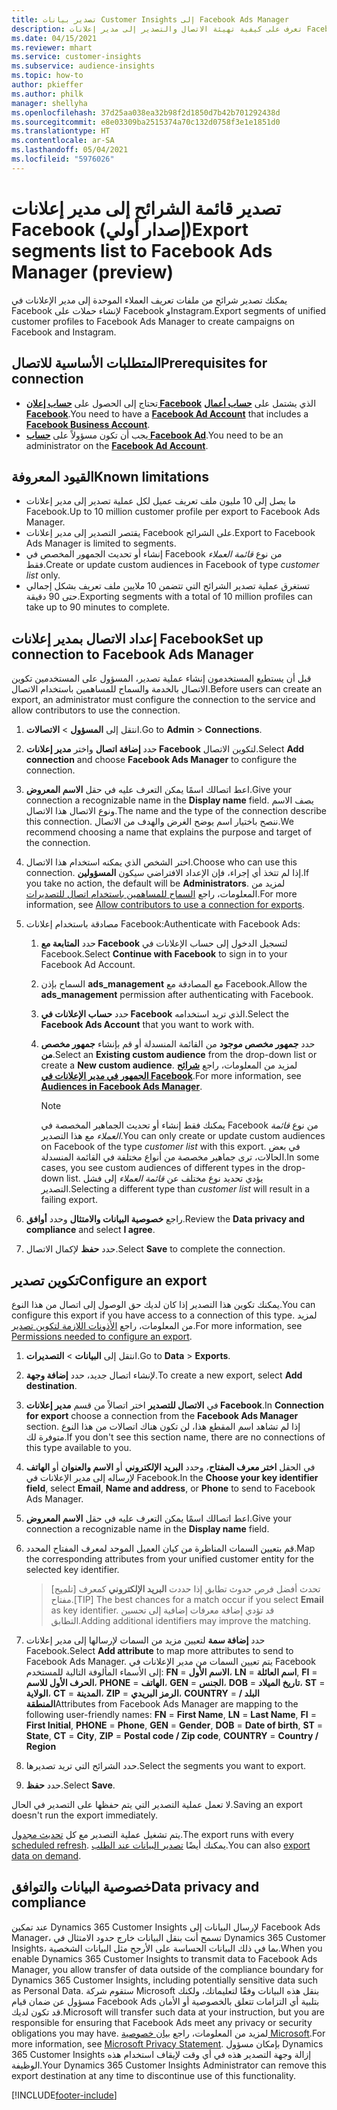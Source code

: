 ```yaml
---
title: تصدير بيانات Customer Insights إلى Facebook Ads Manager
description: تعرف على كيفية تهيئة الاتصال والتصدير إلى مدير إعلانات Facebook.
ms.date: 04/15/2021
ms.reviewer: mhart
ms.service: customer-insights
ms.subservice: audience-insights
ms.topic: how-to
author: pkieffer
ms.author: philk
manager: shellyha
ms.openlocfilehash: 37d25aa038ea32b98f2d1850d7b42b701292438d
ms.sourcegitcommit: e8e03309ba2515374a70c132d0758f3e1e1851d0
ms.translationtype: HT
ms.contentlocale: ar-SA
ms.lasthandoff: 05/04/2021
ms.locfileid: "5976026"
---
```

# <a name="export-segments-list-to-facebook-ads-manager-preview"></a><span data-ttu-id="ac460-103">تصدير قائمة الشرائح إلى مدير إعلانات Facebook (إصدار أولي)</span><span class="sxs-lookup"><span data-stu-id="ac460-103">Export segments list to Facebook Ads Manager (preview)</span></span>

<span data-ttu-id="ac460-104">يمكنك تصدير شرائح من ملفات تعريف العملاء الموحدة إلى مدير الإعلانات في Facebook لإنشاء حملات على Facebook وInstagram.</span><span class="sxs-lookup"><span data-stu-id="ac460-104">Export segments of unified customer profiles to Facebook Ads Manager to create campaigns on Facebook and Instagram.</span></span>

## <a name="prerequisites-for-connection"></a><span data-ttu-id="ac460-105">المتطلبات الأساسية للاتصال</span><span class="sxs-lookup"><span data-stu-id="ac460-105">Prerequisites for connection</span></span>

- <span data-ttu-id="ac460-106">تحتاج إلى الحصول على [**حساب إعلان Facebook**](https://www.facebook.com/business/learn/lessons/step-by-step-ads-manager-account) الذي يشتمل على [**حساب أعمال Facebook**](https://business.facebook.com/).</span><span class="sxs-lookup"><span data-stu-id="ac460-106">You need to have a [**Facebook Ad Account**](https://www.facebook.com/business/learn/lessons/step-by-step-ads-manager-account) that includes a [**Facebook Business Account**](https://business.facebook.com/).</span></span>
- <span data-ttu-id="ac460-107">يجب أن تكون مسؤولاً على [**حساب Facebook Ad**](https://www.facebook.com/business/learn/lessons/step-by-step-ads-manager-account).</span><span class="sxs-lookup"><span data-stu-id="ac460-107">You need to be an administrator on the [**Facebook Ad Account**](https://www.facebook.com/business/learn/lessons/step-by-step-ads-manager-account).</span></span>

## <a name="known-limitations"></a><span data-ttu-id="ac460-108">القيود المعروفة</span><span class="sxs-lookup"><span data-stu-id="ac460-108">Known limitations</span></span>

- <span data-ttu-id="ac460-109">ما يصل إلى 10 مليون ملف تعريف عميل لكل عملية تصدير إلى مدير إعلانات Facebook.</span><span class="sxs-lookup"><span data-stu-id="ac460-109">Up to 10 million customer profile per export to Facebook Ads Manager.</span></span>
- <span data-ttu-id="ac460-110">يقتصر التصدير إلى مدير إعلانات Facebook على الشرائح.</span><span class="sxs-lookup"><span data-stu-id="ac460-110">Export to Facebook Ads Manager is limited to segments.</span></span>
- <span data-ttu-id="ac460-111">إنشاء أو تحديث الجمهور المخصص في Facebook من نوع *قائمة العملاء* فقط.</span><span class="sxs-lookup"><span data-stu-id="ac460-111">Create or update custom audiences in Facebook of type *customer list* only.</span></span>
- <span data-ttu-id="ac460-112">تستغرق عملية تصدير الشرائح التي تتضمن 10 ملايين ملف تعريف بشكل إجمالي حتى 90 دقيقة.</span><span class="sxs-lookup"><span data-stu-id="ac460-112">Exporting segments with a total of 10 million profiles can take up to 90 minutes to complete.</span></span>

## <a name="set-up-connection-to-facebook-ads-manager"></a><span data-ttu-id="ac460-113">إعداد الاتصال بمدير إعلانات Facebook</span><span class="sxs-lookup"><span data-stu-id="ac460-113">Set up connection to Facebook Ads Manager</span></span>

<span data-ttu-id="ac460-114">قبل أن يستطيع المستخدمون إنشاء عملية تصدير، المسؤول على المستخدمين تكوين الاتصال بالخدمة والسماح للمساهمين باستخدام الاتصال.</span><span class="sxs-lookup"><span data-stu-id="ac460-114">Before users can create an export, an administrator must configure the connection to the service and allow contributors to use the connection.</span></span>

1. <span data-ttu-id="ac460-115">انتقل إلى **المسؤول** > **الاتصالات**.</span><span class="sxs-lookup"><span data-stu-id="ac460-115">Go to **Admin** > **Connections**.</span></span>

1. <span data-ttu-id="ac460-116">حدد **إضافة اتصال** واختر **مدير إعلانات Facebook** لتكوين الاتصال.</span><span class="sxs-lookup"><span data-stu-id="ac460-116">Select **Add connection** and choose **Facebook Ads Manager** to configure the connection.</span></span>

1. <span data-ttu-id="ac460-117">اعط اتصالك اسمًا يمكن التعرف عليه في حقل **الاسم المعروض**.</span><span class="sxs-lookup"><span data-stu-id="ac460-117">Give your connection a recognizable name in the **Display name** field.</span></span> <span data-ttu-id="ac460-118">يصف الاسم ونوع الاتصال هذا الاتصال.</span><span class="sxs-lookup"><span data-stu-id="ac460-118">The name and the type of the connection describe this connection.</span></span> <span data-ttu-id="ac460-119">ننصح باختيار اسم يوضح الغرض والهدف من الاتصال.</span><span class="sxs-lookup"><span data-stu-id="ac460-119">We recommend choosing a name that explains the purpose and target of the connection.</span></span>

1. <span data-ttu-id="ac460-120">اختر الشخص الذي يمكنه استخدام هذا الاتصال.</span><span class="sxs-lookup"><span data-stu-id="ac460-120">Choose who can use this connection.</span></span> <span data-ttu-id="ac460-121">إذا لم تتخذ أي إجراء، فإن الإعداد الافتراضي سيكون **المسؤولين**.</span><span class="sxs-lookup"><span data-stu-id="ac460-121">If you take no action, the default will be **Administrators**.</span></span> <span data-ttu-id="ac460-122">لمزيد من المعلومات، راجع [السماح للمساهمين باستخدام اتصال للتصديرات](connections.md#allow-contributors-to-use-a-connection-for-exports).</span><span class="sxs-lookup"><span data-stu-id="ac460-122">For more information, see [Allow contributors to use a connection for exports](connections.md#allow-contributors-to-use-a-connection-for-exports).</span></span>

1. <span data-ttu-id="ac460-123">مصادقة باستخدام إعلانات Facebook:</span><span class="sxs-lookup"><span data-stu-id="ac460-123">Authenticate with Facebook Ads:</span></span> 

   1. <span data-ttu-id="ac460-124">حدد **المتابعة مع Facebook** لتسجيل الدخول إلى حساب الإعلانات في Facebook.</span><span class="sxs-lookup"><span data-stu-id="ac460-124">Select **Continue with Facebook** to sign in to your Facebook Ad Account.</span></span>

   1. <span data-ttu-id="ac460-125">السماح بإذن **ads_management** مع المصادقة مع Facebook.</span><span class="sxs-lookup"><span data-stu-id="ac460-125">Allow the **ads_management** permission after authenticating with Facebook.</span></span>

   1. <span data-ttu-id="ac460-126">حدد **حساب الإعلانات في Facebook** الذي تريد استخدامه.</span><span class="sxs-lookup"><span data-stu-id="ac460-126">Select the **Facebook Ads Account** that you want to work with.</span></span>

   1. <span data-ttu-id="ac460-127">حدد **جمهور مخصص موجود** من القائمة المنسدلة أو قم بإنشاء **جمهور مخصص من**.</span><span class="sxs-lookup"><span data-stu-id="ac460-127">Select an **Existing custom audience** from the drop-down list or create a **New custom audience**.</span></span> <span data-ttu-id="ac460-128">لمزيد من المعلومات، راجع [**شرائح الجمهور في مدير الإعلانات في Facebook**](https://www.facebook.com/business/help/744354708981227?id=2469097953376494).</span><span class="sxs-lookup"><span data-stu-id="ac460-128">For more information, see [**Audiences in Facebook Ads Manager**](https://www.facebook.com/business/help/744354708981227?id=2469097953376494).</span></span>
      > [!NOTE]
      > <span data-ttu-id="ac460-129">يمكنك فقط إنشاء أو تحديث الجماهير المخصصة في Facebook من نوع *قائمة العملاء* مع هذا التصدير.</span><span class="sxs-lookup"><span data-stu-id="ac460-129">You can only create or update custom audiences on Facebook of the type *customer list* with this export.</span></span> <span data-ttu-id="ac460-130">في بعض الحالات، ترى جماهير مخصصة من أنواع مختلفة في القائمة المنسدلة.</span><span class="sxs-lookup"><span data-stu-id="ac460-130">In some cases, you see custom audiences of different types in the drop-down list.</span></span> <span data-ttu-id="ac460-131">يؤدي تحديد نوع مختلف عن *قائمة العملاء* إلى فشل التصدير.</span><span class="sxs-lookup"><span data-stu-id="ac460-131">Selecting a different type than *customer list* will result in a failing export.</span></span> 

1. <span data-ttu-id="ac460-132">راجع **خصوصية البيانات والامتثال** وحدد **أوافق**.</span><span class="sxs-lookup"><span data-stu-id="ac460-132">Review the **Data privacy and compliance** and select **I agree**.</span></span>

1. <span data-ttu-id="ac460-133">حدد **حفظ** لإكمال الاتصال.</span><span class="sxs-lookup"><span data-stu-id="ac460-133">Select **Save** to complete the connection.</span></span>

## <a name="configure-an-export"></a><span data-ttu-id="ac460-134">تكوين تصدير</span><span class="sxs-lookup"><span data-stu-id="ac460-134">Configure an export</span></span>

<span data-ttu-id="ac460-135">يمكنك تكوين هذا التصدير إذا كان لديك حق الوصول إلى اتصال من هذا النوع.</span><span class="sxs-lookup"><span data-stu-id="ac460-135">You can configure this export if you have access to a connection of this type.</span></span> <span data-ttu-id="ac460-136">لمزيد من المعلومات، راجع [الأذونات اللازمة لتكوين تصدير](export-destinations.md#set-up-a-new-export).</span><span class="sxs-lookup"><span data-stu-id="ac460-136">For more information, see [Permissions needed to configure an export](export-destinations.md#set-up-a-new-export).</span></span>

1. <span data-ttu-id="ac460-137">انتقل إلى **البيانات** > **التصديرات**.</span><span class="sxs-lookup"><span data-stu-id="ac460-137">Go to **Data** > **Exports**.</span></span>

1. <span data-ttu-id="ac460-138">لإنشاء اتصال جديد، حدد **إضافة وجهة**.</span><span class="sxs-lookup"><span data-stu-id="ac460-138">To create a new export, select **Add destination**.</span></span> 

1. <span data-ttu-id="ac460-139">في **الاتصال للتصدير** اختر اتصالاً من قسم **مدير إعلانات Facebook**.</span><span class="sxs-lookup"><span data-stu-id="ac460-139">In **Connection for export** choose a connection from the **Facebook Ads Manager** section.</span></span> <span data-ttu-id="ac460-140">إذا لم تشاهد اسم المقطع هذا، لن تكون هناك اتصالات من هذا النوع متوفرة لك.</span><span class="sxs-lookup"><span data-stu-id="ac460-140">If you don't see this section name, there are no connections of this type available to you.</span></span>

1. <span data-ttu-id="ac460-141">في الحقل **اختر معرف المفتاح**، وحدد **البريد الإلكتروني** أو **الاسم والعنوان** أو **الهاتف** لإرساله إلى مدير الإعلانات في Facebook.</span><span class="sxs-lookup"><span data-stu-id="ac460-141">In the **Choose your key identifier field**, select **Email**, **Name and address**, or **Phone** to send to Facebook Ads Manager.</span></span> 

1. <span data-ttu-id="ac460-142">اعط اتصالك اسمًا يمكن التعرف عليه في حقل **الاسم المعروض**.</span><span class="sxs-lookup"><span data-stu-id="ac460-142">Give your connection a recognizable name in the **Display name** field.</span></span>

1. <span data-ttu-id="ac460-143">قم بتعيين السمات المناظرة من كيان العميل الموحد لمعرف المفتاح المحدد.</span><span class="sxs-lookup"><span data-stu-id="ac460-143">Map the corresponding attributes from your unified customer entity for the selected key identifier.</span></span>
   > <span data-ttu-id="ac460-144">[تلميح] تحدث أفضل فرص حدوث تطابق إذا حددت **البريد الإلكتروني** كمعرف مفتاح.</span><span class="sxs-lookup"><span data-stu-id="ac460-144">[TIP] The best chances for a match occur if you select **Email** as key identifier.</span></span> <span data-ttu-id="ac460-145">قد تؤدي إضافة معرفات إضافية إلى تحسين التطابق.</span><span class="sxs-lookup"><span data-stu-id="ac460-145">Adding additional identifiers may improve the matching.</span></span>

1. <span data-ttu-id="ac460-146">حدد **إضافة سمة** لتعيين مزيد من السمات لإرسالها إلى مدير إعلانات Facebook.</span><span class="sxs-lookup"><span data-stu-id="ac460-146">Select **Add attribute** to map more attributes to send to Facebook Ads Manager.</span></span> <span data-ttu-id="ac460-147">يتم تعيين السمات من مدير الإعلانات في Facebook إلى الأسماء المألوفة التالية للمستخدم: **FN** = **الاسم الأول**، **LN** = **اسم العائلة**, **FI** = **الحرف الأول للاسم**، **PHONE** = **الهاتف**، **GEN** = **الجنس**، **DOB** = **تاريخ الميلاد**، **ST** = **الولاية**، **CT** = **المدينة**، **ZIP** = **الرمز البريدي**، **COUNTRY** = **البلد / المنطقة**</span><span class="sxs-lookup"><span data-stu-id="ac460-147">Attributes from Facebook Ads Manager are mapping to the following user-friendly names: **FN** = **First Name**, **LN** = **Last Name**, **FI** = **First Initial**, **PHONE** = **Phone**, **GEN** = **Gender**, **DOB** = **Date of birth**, **ST** = **State**, **CT** = **City**, **ZIP** = **Postal code / Zip code**, **COUNTRY** = **Country / Region**</span></span>

1. <span data-ttu-id="ac460-148">حدد الشرائح التي تريد تصديرها.</span><span class="sxs-lookup"><span data-stu-id="ac460-148">Select the segments you want to export.</span></span>

1. <span data-ttu-id="ac460-149">حدد **حفظ**.</span><span class="sxs-lookup"><span data-stu-id="ac460-149">Select **Save**.</span></span>

<span data-ttu-id="ac460-150">لا تعمل عملية التصدير التي يتم حفظها على التصدير في الحال.</span><span class="sxs-lookup"><span data-stu-id="ac460-150">Saving an export doesn't run the export immediately.</span></span>

<span data-ttu-id="ac460-151">يتم تشغيل عملية التصدير مع كل [تحديث مجدول](system.md#schedule-tab).</span><span class="sxs-lookup"><span data-stu-id="ac460-151">The export runs with every [scheduled refresh](system.md#schedule-tab).</span></span> <span data-ttu-id="ac460-152">يمكنك أيضًا [تصدير البيانات عند الطلب](export-destinations.md#run-exports-on-demand).</span><span class="sxs-lookup"><span data-stu-id="ac460-152">You can also [export data on demand](export-destinations.md#run-exports-on-demand).</span></span> 

## <a name="data-privacy-and-compliance"></a><span data-ttu-id="ac460-153">خصوصية البيانات والتوافق</span><span class="sxs-lookup"><span data-stu-id="ac460-153">Data privacy and compliance</span></span>

<span data-ttu-id="ac460-154">عند تمكين Dynamics 365 Customer Insights لإرسال البيانات إلى  Facebook Ads Manager، تسمح أنت بنقل البيانات خارج حدود الامتثال في Dynamics 365 Customer Insights، بما في ذلك البيانات الحساسة على الأرجح مثل البيانات الشخصية.</span><span class="sxs-lookup"><span data-stu-id="ac460-154">When you enable Dynamics 365 Customer Insights to transmit data to Facebook Ads Manager, you allow transfer of data outside of the compliance boundary for Dynamics 365 Customer Insights, including potentially sensitive data such as Personal Data.</span></span> <span data-ttu-id="ac460-155">ستقوم شركة Microsoft بنقل هذه البيانات وفقًا لتعليماتك، ولكنك مسؤول عن ضمان قيام Facebook Ads بتلبية أي التزامات تتعلق بالخصوصية أو الأمان قد تكون لديك.</span><span class="sxs-lookup"><span data-stu-id="ac460-155">Microsoft will transfer such data at your instruction, but you are responsible for ensuring that Facebook Ads meet any privacy or security obligations you may have.</span></span> <span data-ttu-id="ac460-156">لمزيد من المعلومات، راجع [بيان خصوصية Microsoft](https://go.microsoft.com/fwlink/?linkid=396732).</span><span class="sxs-lookup"><span data-stu-id="ac460-156">For more information, see [Microsoft Privacy Statement](https://go.microsoft.com/fwlink/?linkid=396732).</span></span>
<span data-ttu-id="ac460-157">بإمكان مسؤول Dynamics 365 Customer Insights إزالة وجهة التصدير هذه في أي وقت لإيقاف استخدام هذه الوظيفة.</span><span class="sxs-lookup"><span data-stu-id="ac460-157">Your Dynamics 365 Customer Insights Administrator can remove this export destination at any time to discontinue use of this functionality.</span></span>


[!INCLUDE[footer-include](../includes/footer-banner.md)]

